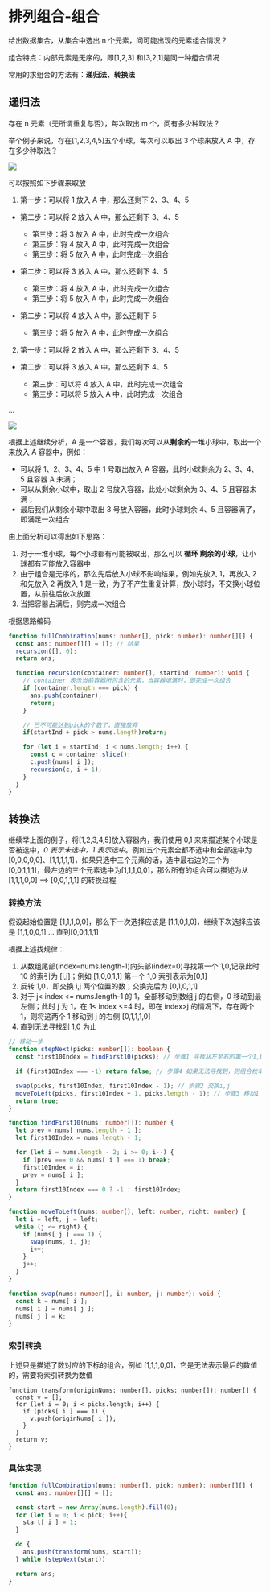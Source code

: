 # 排列组合-组合

给出数据集合，从集合中选出 n 个元素，问可能出现的元素组合情况？

组合特点：内部元素是无序的，即[1,2,3] 和[3,2,1]是同一种组合情况

常用的求组合的方法有：**递归法、转换法**

## 递归法

存在 n 元素（无所谓重复与否），每次取出 m 个，问有多少种取法？

举个例子来说，存在[1,2,3,4,5]五个小球，每次可以取出 3 个球来放入 A 中，存在多少种取法？

![](https://p3-juejin.byteimg.com/tos-cn-i-k3u1fbpfcp/155ed053ffd8407c8033b7577ff22242~tplv-k3u1fbpfcp-zoom-1.image)

可以按照如下步骤来取放

1. 第一步：可以将 1 放入 A 中，那么还剩下 2、3、4、5

  - 第二步：可以将 2 放入 A 中，那么还剩下 3、4、5

    - 第三步：将 3 放入 A 中，此时完成一次组合
    - 第三步：将 4 放入 A 中，此时完成一次组合
    - 第三步：将 5 放入 A 中，此时完成一次组合

  - 第二步：可以将 3 放入 A 中，那么还剩下 4、5

    - 第三步：将 4 放入 A 中，此时完成一次组合
    - 第三步：将 5 放入 A 中，此时完成一次组合

  - 第二步：可以将 4 放入 A 中，那么还剩下 5

    - 第三步：将 5 放入 A 中，此时完成一次组合

2. 第一步：可以将 2 放入 A 中，那么还剩下 3、4、5

  - 第二步：可以将 3 放入 A 中，那么还剩下 4、5

    - 第三步：可以将 4 放入 A 中，此时完成一次组合
    - 第三步：可以将 5 放入 A 中，此时完成一次组合

  ...

![](https://p3-juejin.byteimg.com/tos-cn-i-k3u1fbpfcp/b87489ca6a7847deb25cf025f7d5dc7f~tplv-k3u1fbpfcp-zoom-1.image)

根据上述继续分析，A 是一个容器，我们每次可以从**剩余的**一堆小球中，取出一个来放入 A 容器中，例如：

- 可以将 1、2、3、4、5 中 1 号取出放入 A 容器，此时小球剩余为 2、3、4、5 且容器 A 未满；
- 可以从剩余小球中，取出 2 号放入容器，此处小球剩余为 3、4、5 且容器未满；
- 最后我们从剩余小球中取出 3 号放入容器，此时小球剩余 4、5 且容器满了，即满足一次组合

由上面分析可以得出如下思路：

1. 对于一堆小球，每个小球都有可能被取出，那么可以 **循环 剩余的小球**，让小球都有可能放入容器中
2. 由于组合是无序的，那么先后放入小球不影响结果，例如先放入 1，再放入 2 和先放入 2 再放入 1 是一致，为了不产生重复计算，放小球时，不交换小球位置，从前往后依次放置
3. 当把容器占满后，则完成一次组合

根据思路编码

```typescript
function fullCombination(nums: number[], pick: number): number[][] {
  const ans: number[][] = []; // 结果
  recursion([], 0);
  return ans;

  function recursion(container: number[], startInd: number): void {
    // container 表示当前容器所包含的元素，当容器填满时，即完成一次组合
    if (container.length === pick) {
      ans.push(container);
      return;
    }

    // 已不可能达到pick的个数了，直接放弃
    if(startInd + pick > nums.length)return;

    for (let i = startInd; i < nums.length; i++) {
      const c = container.slice();
      c.push(nums[ i ]);
      recursion(c, i + 1);
    }
  }
}
```

## 转换法

继续举上面的例子，将[1,2,3,4,5]放入容器内，我们使用 0,1 来来描述某个小球是否被选中，_0 表示未选中，1 表示选中_。例如五个元素全都不选中和全部选中为 [0,0,0,0,0]、[1,1,1,1,1]，如果只选中三个元素的话，选中最右边的三个为[0,0,1,1,1]，最左边的三个元素选中为[1,1,1,0,0]，那么所有的组合可以描述为从 [1,1,1,0,0] ==> [0,0,1,1,1] 的转换过程

### 转换方法

假设起始位置是 [1,1,1,0,0]，那么下一次选择应该是 [1,1,0,1,0]，继续下次选择应该是 [1,1,0,0,1] ... 直到[0,0,1,1,1]

根据上述找规律：

1. 从数组尾部(index=nums.length-1)向头部(index=0)寻找第一个 1,0,记录此时 10 的索引为 [i,j]；例如 [1,0,0,1,1] 第一个 1,0 索引表示为[0,1]
2. 反转 1,0，即交换 i,j 两个位置的数；交换完后为 [0,1,0,1,1]
3. 对于 j< index <= nums.length-1 的 1，全部移动到数组 j 的右侧，0 移动到最左侧；此时 j 为 1，在 1< index <=4 时，即在 index>j 的情况下，存在两个 1，则将这两个 1 移动到 j 的右侧 [0,1,1,1,0]
4. 直到无法寻找到 1,0 为止

```typescript
// 移动一步
function stepNext(picks: number[]): boolean {
  const first10Index = findFirst10(picks); // 步骤1 寻找从左至右的第一个1,0

  if (first10Index === -1) return false; // 步骤4 如果无法寻找到，则组合枚举结束

  swap(picks, first10Index, first10Index - 1); // 步骤2 交换i,j
  moveToLeft(picks, first10Index + 1, picks.length - 1); // 步骤3 移动1
  return true;
}

function findFirst10(nums: number[]): number {
  let prev = nums[ nums.length - 1 ];
  let first10Index = nums.length - 1;

  for (let i = nums.length - 2; i >= 0; i--) {
    if (prev === 0 && nums[ i ] === 1) break;
    first10Index = i;
    prev = nums[ i ];
  }
  return first10Index === 0 ? -1 : first10Index;
}

function moveToLeft(nums: number[], left: number, right: number) {
  let i = left, j = left;
  while (j <= right) {
    if (nums[ j ] === 1) {
      swap(nums, i, j);
      i++;
    }
    j++;
  }
}

function swap(nums: number[], i: number, j: number): void {
  const k = nums[ i ];
  nums[ i ] = nums[ j ];
  nums[ j ] = k;
}
```

### 索引转换

上述只是描述了数对应的下标的组合，例如 [1,1,1,0,0]，它是无法表示最后的数值的，需要将索引转换为数值

```
function transform(originNums: number[], picks: number[]): number[] {
  const v = [];
  for (let i = 0; i < picks.length; i++) {
    if (picks[ i ] === 1) {
      v.push(originNums[ i ]);
    }
  }
  return v;
}
```

### 具体实现

```typescript
function fullCombination(nums: number[], pick: number): number[][] {
  const ans: number[][] = [];

  const start = new Array(nums.length).fill(0);
  for (let i = 0; i < pick; i++){
    start[ i ] = 1;
  }

  do {
    ans.push(transform(nums, start));
  } while (stepNext(start))

  return ans;
}
```
